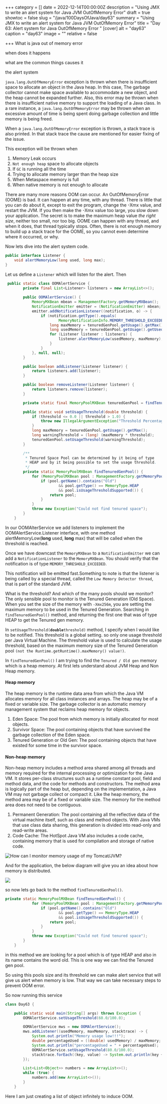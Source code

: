 +++
category = []
date = 2022-12-14T00:00:00Z
description = "Using JMX to write an alert system for Java JVM OutOfMemory Error"
draft = true
showtoc = false
slug = "/java/100DaysOfJava/day63"
summary = "Using JMX to write an alert system for Java JVM OutOfMemory Error"
title = "Day 63: Alert system for Java OutOfMemory Error "
[cover]
alt = "day63"
caption = "day63"
image = ""
relative = false

+++
What is java out of memory error

when does it happens

what are the common things causes it

the alert system

`java.lang.OutOfMemoryError` exception  is thrown when there is insufficient space to allocate an object in the Java heap. In this case, The garbage collector cannot make space available to accommodate a new object, and the heap cannot be expanded further. Also, this error may be thrown when there is insufficient native memory to support the loading of a Java class. In a rare instance, a `java.lang.OutOfMemoryError` may be thrown when an excessive amount of time is being spent doing garbage collection and little memory is being freed.

When a `java.lang.OutOfMemoryError` exception is thrown, a stack trace is also printed. In that stack trace the cause are mentioned for easier fixing of the issue.

This exception will be thrown when

1. Memory Leak occurs
2. `Not enough heap` space to allocate objects
3. If `GC` is running all the time
4. Trying to allocate memory larger than the heap size
5. When Metaspace memory is full
6. When native memory is not enough to allocate

There are many more reasons OOM can occur. An OutOfMemoryError (OOME) is bad. It can happen at any time, with any thread. There is little that you can do about it, except to exit the program, change the -Xmx value, and restart the JVM. If you then make the -Xmx value too large, you slow down your application. The secret is to make the maximum heap value _the right size_, neither too small, nor too big. OOME can happen with any thread, and when it does, that thread typically stops. Often, there is not enough memory to build up a stack trace for the OOME, so you cannot even determine where it occurred, or why.

Now lets dive into the alert system code.

```java
public interface Listener {
	void alertMemoryLow(long used, long max);
}
```

Let us define a `Listener` which will listen for the alert. Then

```java
 public static class OOMAlertService {
        private final List<Listener> listeners = new ArrayList<>();
        
        public OOMAlertService() {
            MemoryMXBean mbean = ManagementFactory.getMemoryMXBean();
            NotificationEmitter emitter = (NotificationEmitter) mbean;
            emitter.addNotificationListener((notification, o) -> {
                if (notification.getType().equals(
                        MemoryNotificationInfo.MEMORY_THRESHOLD_EXCEEDED)) {
                    long maxMemory = tenuredGenPool.getUsage().getMax();
                    long usedMemory = tenuredGenPool.getUsage().getUsed();
                    for (Listener listener : listeners) {
                        listener.alertMemoryLow(usedMemory, maxMemory);
                    }
                }
            }, null, null);
        }

        public boolean addListener(Listener listener) {
            return listeners.add(listener);
        }

        public boolean removeListener(Listener listener) {
            return listeners.remove(listener);
        }

        private static final MemoryPoolMXBean tenuredGenPool = findTenuredGenPool();

        public static void setUsageThreshold(double threshold) {
            if (threshold <= 0.0 || threshold > 1.0) {
                throw new IllegalArgumentException("Threshold Percentage outside range");
            }
            long maxMemory = tenuredGenPool.getUsage().getMax();
            long warningThreshold = (long) (maxMemory * threshold);
            tenuredGenPool.setUsageThreshold(warningThreshold);
        }

        /**
         * Tenured Space Pool can be determined by it being of type
         * HEAP and by it being possible to set the usage threshold.
         */
        private static MemoryPoolMXBean findTenuredGenPool() {
            for (MemoryPoolMXBean pool : ManagementFactory.getMemoryPoolMXBeans()) {
                if (pool.getName().contains("Old")
                        && pool.getType() == MemoryType.HEAP
                        && pool.isUsageThresholdSupported()) {
                    return pool;
                }
            }
            throw new Exception("Could not find tenured space");
        }
    }
```

In our OOMAlterService we add listeners to implement the OOMAlertService.Listener interface, with one method alertMemoryLow(**long** used, **long** max) that will be called when the threshold is reached.

Once we have downcast the `MemoryMXBean` to a `NotificationEmitter` we can add a `NotificationListener` to the `MemoryMXBean`. You should verify that the notification is of type `MEMORY_THRESHOLD_EXCEEDED`.

This notification will be emitted fast.Something to note is that the listener is being called by a special thread, called the `Low Memory Detector thread`, that is part of the standard JVM.

What is the threshold? And which of the many pools should we monitor? The only sensible pool to monitor is the Tenured Generation (Old Space). When you set the size of the memory with `-Xmx256m`, you are setting the maximum memory to be used in the Tenured Generation. Searching in `findTenuredGenPool()` method, and returning the first one that was of type HEAP to get the Tenured gen memory.

In  `setUsageThreshold(`**`double`**`threshold)` method, I specify when I would like to be notified. This threshold is a global setting. so only one usage threshold per Java Virtual Machine. The threshold value is used to calculate the usage threshold, based on the maximum memory size of the Tenured Generation pool `(not the Runtime.getRuntime().maxMemory() value!)`.

In `findTenuredGenPool()` I am trying to find the `Tenured / Old gen` memory which is a heap memory. At first lets understand about JVM Heap and Non Heap memory.

#### Heap memory

The heap memory is the runtime data area from which the Java VM allocates memory for all class instances and arrays. The heap may be of a fixed or variable size. The garbage collector is an automatic memory management system that reclaims heap memory for objects.

1. Eden Space: The pool from which memory is initially allocated for most objects.
2. Survivor Space: The pool containing objects that have survived the garbage collection of the Eden space.
3. Tenured Generation or Old Gen: The pool containing objects that have existed for some time in the survivor space.

#### Non-heap memory

Non-heap memory includes a method area shared among all threads and memory required for the internal processing or optimization for the Java VM. It stores per-class structures such as a runtime constant pool, field and method data, and the code for methods and constructors. The method area is logically part of the heap but, depending on the implementation, a Java VM may not garbage collect or compact it. Like the heap memory, the method area may be of a fixed or variable size. The memory for the method area does not need to be contiguous.

1. Permanent Generation: The pool containing all the reflective data of the virtual machine itself, such as class and method objects. With Java VMs that use class data sharing, this generation is divided into read-only and read-write areas.
2. Code Cache: The HotSpot Java VM also includes a code cache, containing memory that is used for compilation and storage of native code.

![How can I monitor memory usage of my Tomcat/JVM?](https://www.jvmhost.com/articles/how-can-i-monitor-memory-usage-of-my-tomcat-jvm/jvm_memory_diagram1.png)

And for the application, the below diagram will give you an idea about how memory is distributed.

![](http://brucehenry.github.io/blog/public/2018/02/07/JVM-Memory-Structure/JVM-Memory.png)

so now lets go back to the method `findTenuredGenPool()`. 


```java
private static MemoryPoolMXBean findTenuredGenPool() {
            for (MemoryPoolMXBean pool : ManagementFactory.getMemoryPoolMXBeans()) {
                if (pool.getName().contains("Old")
                        && pool.getType() == MemoryType.HEAP
                        && pool.isUsageThresholdSupported()) {
                    return pool;
                }
            }
            throw new Exception("Could not find tenured space");
        }
    }
```

in this method we are looking for a pool which is of type HEAP and also in its name contains the word old. This is one way we can find the Tenured gen pool. 

So using this pools size and its threshold we can make alert service that will give us alert when memory is low. That way we can take necessary steps to prevent OOM error.

So now running this service 

```java
class Day63 {

    public static void main(String[] args) throws Exception {
        OOMAlertService.setUsageThreshold(60.0/100.0);

        OOMAlertService mws = new OOMAlertService();
        mws.addListener((usedMemory, maxMemory, stacktrace) -> {
            System.out.println("Memory usage low!!!");
            double percentageUsed = ((double) usedMemory) / maxMemory;
            System.out.println("percentageUsed = " + percentageUsed);
            OOMAlertService.setUsageThreshold(80.0/100.0);
            stacktrace.forEach((key, value) -> System.out.println(key + " " + Arrays.toString(value)));
        });

        List<List<Object>> numbers = new ArrayList<>();
        while (true) {
            numbers.add(new ArrayList<>());
        }
    }
```
Here I am just creating a list of object infinitely to induce OOM.